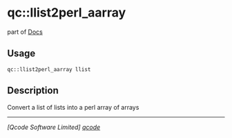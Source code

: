 qc::llist2perl_aarray
=====================

part of [Docs](.)

Usage
-----
`qc::llist2perl_aarray llist`

Description
-----------
Convert a list of lists into a perl array of arrays

----------------------------------
*[Qcode Software Limited] [qcode]*

[qcode]: www.qcode.co.uk "Qcode Software"